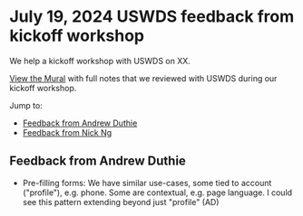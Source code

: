 # July 19, 2024 USWDS feedback from kickoff workshop
We help a kickoff workshop with USWDS on XX. 

[View the Mural](https://app.mural.co/t/departmentofveteransaffairs9999/m/departmentofveteransaffairs9999/1721240731572/9e57c7f5b8b3a54b98b5025e6701ba9ec6d74c18?sender=u44efa807e992cacf10cf3697) with full notes that we reviewed with USWDS during our kickoff workshop.

Jump to: 
- [Feedback from Andrew Duthie](#feedback-from-andrew-duthie)
- [Feedback from Nick Ng](#feedback-from-andrew-duthie)

## Feedback from Andrew Duthie
- Pre-filling forms: We have similar use-cases, some tied to account ("profile"), e.g. phone. Some are contextual, e.g. page language. I could see this pattern extending beyond just "profile" (AD)
